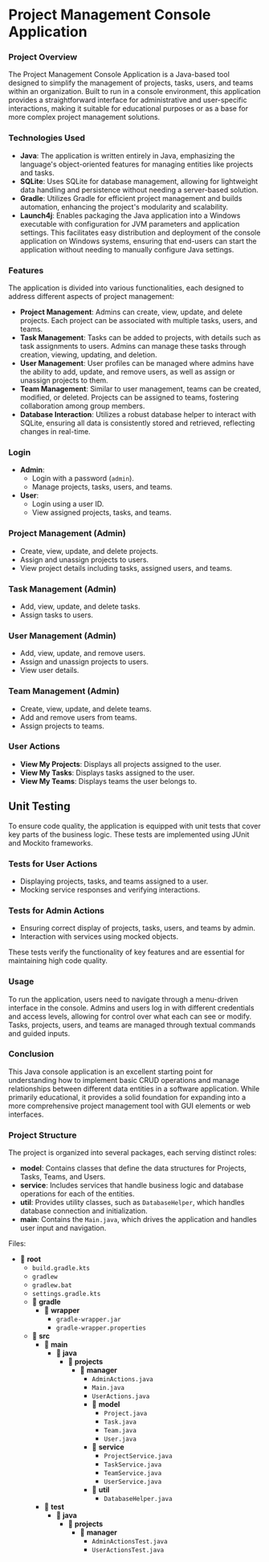 # Project Management Console Application

### Project Overview

The Project Management Console Application is a Java-based tool designed to simplify the management of projects, tasks, users, and teams within an organization. Built to run in a console environment, this application provides a straightforward interface for administrative and user-specific interactions, making it suitable for educational purposes or as a base for more complex project management solutions.

### Technologies Used

- **Java**: The application is written entirely in Java, emphasizing the language's object-oriented features for managing entities like projects and tasks.
- **SQLite**: Uses SQLite for database management, allowing for lightweight data handling and persistence without needing a server-based solution.
- **Gradle**: Utilizes Gradle for efficient project management and builds automation, enhancing the project's modularity and scalability.
- **Launch4j**: Enables packaging the Java application into a Windows executable with configuration for JVM parameters and application settings. This facilitates easy distribution and deployment of the console application on Windows systems, ensuring that end-users can start the application without needing to manually configure Java settings.

### Features

The application is divided into various functionalities, each designed to address different aspects of project management:

- **Project Management**: Admins can create, view, update, and delete projects. Each project can be associated with multiple tasks, users, and teams.
- **Task Management**: Tasks can be added to projects, with details such as task assignments to users. Admins can manage these tasks through creation, viewing, updating, and deletion.
- **User Management**: User profiles can be managed where admins have the ability to add, update, and remove users, as well as assign or unassign projects to them.
- **Team Management**: Similar to user management, teams can be created, modified, or deleted. Projects can be assigned to teams, fostering collaboration among group members.
- **Database Interaction**: Utilizes a robust database helper to interact with SQLite, ensuring all data is consistently stored and retrieved, reflecting changes in real-time.

### Login
- **Admin**:
  - Login with a password (`admin`).
  - Manage projects, tasks, users, and teams.
- **User**:
  - Login using a user ID.
  - View assigned projects, tasks, and teams.

### Project Management (Admin)
- Create, view, update, and delete projects.
- Assign and unassign projects to users.
- View project details including tasks, assigned users, and teams.

### Task Management (Admin)
- Add, view, update, and delete tasks.
- Assign tasks to users.

### User Management (Admin)
- Add, view, update, and remove users.
- Assign and unassign projects to users.
- View user details.

### Team Management (Admin)
- Create, view, update, and delete teams.
- Add and remove users from teams.
- Assign projects to teams.

### User Actions
- **View My Projects**: Displays all projects assigned to the user.
- **View My Tasks**: Displays tasks assigned to the user.
- **View My Teams**: Displays teams the user belongs to.

## Unit Testing

To ensure code quality, the application is equipped with unit tests that cover key parts of the business logic. These tests are implemented using JUnit and Mockito frameworks.

### Tests for User Actions
- Displaying projects, tasks, and teams assigned to a user.
- Mocking service responses and verifying interactions.

### Tests for Admin Actions
- Ensuring correct display of projects, tasks, users, and teams by admin.
- Interaction with services using mocked objects.

These tests verify the functionality of key features and are essential for maintaining high code quality.


### Usage

To run the application, users need to navigate through a menu-driven interface in the console. Admins and users log in with different credentials and access levels, allowing for control over what each can see or modify. Tasks, projects, users, and teams are managed through textual commands and guided inputs.

### Conclusion

This Java console application is an excellent starting point for understanding how to implement basic CRUD operations and manage relationships between different data entities in a software application. While primarily educational, it provides a solid foundation for expanding into a more comprehensive project management tool with GUI elements or web interfaces.

### Project Structure

The project is organized into several packages, each serving distinct roles:

- **model**: Contains classes that define the data structures for Projects, Tasks, Teams, and Users.
- **service**: Includes services that handle business logic and database operations for each of the entities.
- **util**: Provides utility classes, such as `DatabaseHelper`, which handles database connection and initialization.
- **main**: Contains the `Main.java`, which drives the application and handles user input and navigation.

Files:
- 📁 **root**
  - `build.gradle.kts`
  - `gradlew`
  - `gradlew.bat`
  - `settings.gradle.kts`
  - 📁 **gradle**
    - 📁 **wrapper**
      - `gradle-wrapper.jar`
      - `gradle-wrapper.properties`
  - 📁 **src**
    - 📁 **main**
      - 📁 **java**
        - 📁 **projects**
          - 📁 **manager**
            - `AdminActions.java`
            - `Main.java`
            - `UserActions.java`
            - 📁 **model**
              - `Project.java`
              - `Task.java`
              - `Team.java`
              - `User.java`
            - 📁 **service**
              - `ProjectService.java`
              - `TaskService.java`
              - `TeamService.java`
              - `UserService.java`
            - 📁 **util**
              - `DatabaseHelper.java`
    - 📁 **test**
      - 📁 **java**
        - 📁 **projects**
          - 📁 **manager**
            - `AdminActionsTest.java`
            - `UserActionsTest.java`
